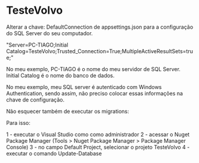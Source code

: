 # TesteVolvo

Alterar a chave: DefaultConnection de appsettings.json para a configuração do SQL Server do seu computador.

"Server=PC-TIAGO;Initial Catalog=TesteVolvo;Trusted_Connection=True;MultipleActiveResultSets=true;"

No meu exemplo, PC-TIAGO é o nome do meu servidor de SQL Server. Initial Catalog é o nome do banco de dados.

No meu exemplo, meu SQL server é autenticado com Windows Authentication, sendo assim, não preciso colocar essas informações na chave de configuração.

Não esquecer também de executar os migrations: 

Para isso:

1 - executar o Visual Studio como como administrador
2 - acessar o Nuget Package Manager (Tools > Nuget Package Manager > Package Manager Console)
3 - no campo Default Project, selecionar o projeto TesteVolvo
4 - executar o comando Update-Database
